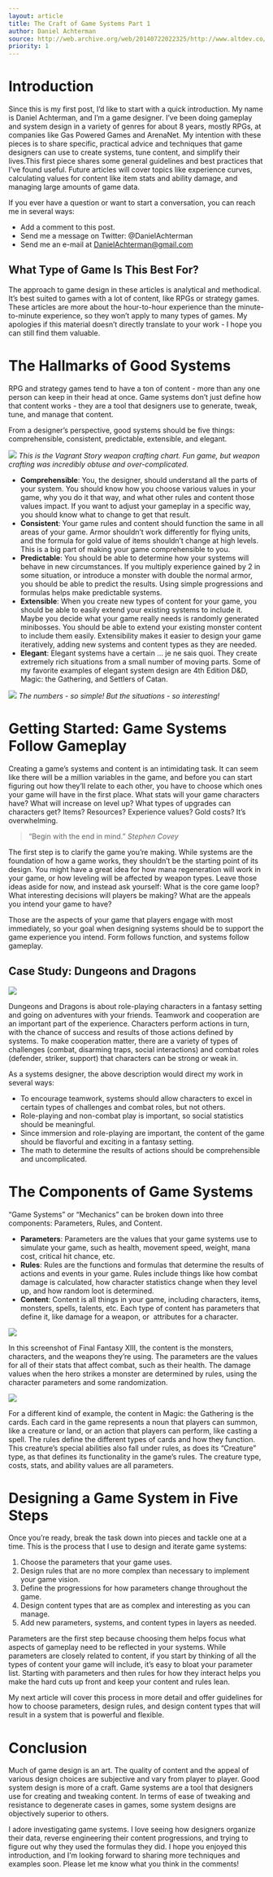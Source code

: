 ```yaml
---
layout: article
title: The Craft of Game Systems Part 1
author: Daniel Achterman
source: http://web.archive.org/web/20140722022325/http://www.altdev.co/2011/11/12/the-craft-of-game-systems-part-1/
priority: 1
---
```


# Introduction
Since this is my first post, I’d like to start with a quick introduction. My name is Daniel Achterman, and I’m a game designer. I’ve been doing gameplay and system design in a variety of genres for about 8 years, mostly RPGs, at companies like Gas Powered Games and ArenaNet. My intention with these pieces is to share specific, practical advice and techniques that game designers can use to create systems, tune content, and simplify their lives.This first piece shares some general guidelines and best practices that I’ve found useful. Future articles will cover topics like experience curves, calculating values for content like item stats and ability damage, and managing large amounts of game data.

If you ever have a question or want to start a conversation, you can reach me in several ways:

- Add a comment to this post.
- Send me a message on Twitter: @DanielAchterman
- Send me an e-mail at DanielAchterman@gmail.com

## What Type of Game Is This Best For?
The approach to game design in these articles is analytical and methodical. It’s best suited to games with a lot of content, like RPGs or strategy games. These articles are more about the hour-to-hour experience than the minute-to-minute experience, so they won’t apply to many types of games. My apologies if this material doesn’t directly translate to your work - I hope you can still find them valuable.

# The Hallmarks of Good Systems
RPG and strategy games tend to have a ton of content - more than any one person can keep in their head at once. Game systems don’t just define how that content works - they are a tool that designers use to generate, tweak, tune, and manage that content.

From a designer’s perspective, good systems should be five things: comprehensible, consistent, predictable, extensible, and elegant.

![ ][Vagrant Story]
<cite>This is the Vagrant Story weapon crafting chart. Fun game, but weapon crafting was incredibly obtuse and over-complicated.</cite>

- __Comprehensible__: You, the designer, should understand all the parts of your system. You should know how you choose various values in your game, why you do it that way, and what other rules and content those values impact. If you want to adjust your gameplay in a specific way, you should know what to change to get that result.
- __Consistent__: Your game rules and content should function the same in all areas of your game. Armor shouldn’t work differently for flying units, and the formula for gold value of items shouldn’t change at high levels. This is a big part of making your game comprehensible to you.
- __Predictable__: You should be able to determine how your systems will behave in new circumstances. If you multiply experience gained by 2 in some situation, or introduce a monster with double the normal armor, you should be able to predict the results. Using simple progressions and formulas helps make predictable systems.
- __Extensible__: When you create new types of content for your game, you should be able to easily extend your existing systems to include it. Maybe you decide what your game really needs is randomly generated minibosses. You should be able to extend your existing monster content to include them easily. Extensibility makes it easier to design your game iteratively, adding new systems and content types as they are needed.
- __Elegant__: Elegant systems have a certain ... je ne sais quoi. They create extremely rich situations from a small number of moving parts. Some of my favorite examples of elegant system design are 4th Edition D&D, Magic: the Gathering, and Settlers of Catan.

![ ][Catan]
<cite>The numbers - so simple! But the situations - so interesting!</cite>

# Getting Started: Game Systems Follow Gameplay
Creating a game’s systems and content is an intimidating task. It can seem like there will be a million variables in the game, and before you can start figuring out how they’ll relate to each other, you have to choose which ones your game will have in the first place. What stats will your game characters have? What will increase on level up? What types of upgrades can characters get? Items? Resources? Experience values? Gold costs? It’s overwhelming.

> “Begin with the end in mind.”
> <cite>Stephen Covey</cite>

The first step is to clarify the game you’re making. While systems are the foundation of how a game works, they shouldn’t be the starting point of its design. You might have a great idea for how mana regeneration will work in your game, or how leveling will be affected by weapon types. Leave those ideas aside for now, and instead ask yourself: What is the core game loop? What interesting decisions will players be making? What are the appeals you intend your game to have?

Those are the aspects of your game that players engage with most immediately, so your goal when designing systems should be to support the game experience you intend. Form follows function, and systems follow gameplay.

## Case Study: Dungeons and Dragons

![ ][DnD]

Dungeons and Dragons is about role-playing characters in a fantasy setting and going on adventures with your friends. Teamwork and cooperation are an important part of the experience. Characters perform actions in turn, with the chance of success and results of those actions defined by systems. To make cooperation matter, there are a variety of types of challenges (combat, disarming traps, social interactions) and combat roles (defender, striker, support) that characters can be strong or weak in.

As a systems designer, the above description would direct my work in several ways:
- To encourage teamwork, systems should allow characters to excel in certain types of challenges and combat roles, but not others.
- Role-playing and non-combat play is important, so social statistics should be meaningful.
- Since immersion and role-playing are important, the content of the game should be flavorful and exciting in a fantasy setting.
- The math to determine the results of actions should be comprehensible and uncomplicated.

# The Components of Game Systems
“Game Systems” or “Mechanics” can be broken down into three components: Parameters, Rules, and Content.

- __Parameters__: Parameters are the values that your game systems use to simulate your game, such as health, movement speed, weight, mana cost, critical hit chance, etc.
- __Rules__: Rules are the functions and formulas that determine the results of actions and events in your game. Rules include things like how combat damage is calculated, how character statistics change when they level up, and how random loot is determined.
- __Content__: Content is all things in your game, including characters, items, monsters, spells, talents, etc. Each type of content has parameters that define it, like damage for a weapon, or  attributes for a character.

![ ][FF13]

In this screenshot of Final Fantasy XIII, the content is the monsters, characters, and the weapons they’re using. The parameters are the values for all of their stats that affect combat, such as their health. The damage values when the hero strikes a monster are determined by rules, using the character parameters and some randomization.

![ ][MTG]

For a different kind of example, the content in Magic: the Gathering is the cards. Each card in the game represents a noun that players can summon, like a creature or land, or an action that players can perform, like casting a spell. The rules define the different types of cards and how they function. This creature’s special abilities also fall under rules, as does its “Creature” type, as that defines its functionality in the game’s rules. The creature type, costs, stats, and ability values are all parameters.

# Designing a Game System in Five Steps
Once you’re ready, break the task down into pieces and tackle one at a time. This is the process that I use to design and iterate game systems:

1. Choose the parameters that your game uses.
2. Design rules that are no more complex than necessary to implement your game vision.
3. Define the progressions for how parameters change throughout the game.
4. Design content types that are as complex and interesting as you can manage.
5. Add new parameters, systems, and content types in layers as needed.

Parameters are the first step because choosing them helps focus what aspects of gameplay need to be reflected in your systems. While parameters are closely related to content, if you start by thinking of all the types of content your game will include, it’s easy to bloat your parameter list. Starting with parameters and then rules for how they interact helps you make the hard cuts up front and keep your content and rules lean.

My next article will cover this process in more detail and offer guidelines for how to choose parameters, design rules, and design content types that will result in a system that is powerful and flexible.

# Conclusion
Much of game design is an art. The quality of content and the appeal of various design choices are subjective and vary from player to player. Good system design is more of a craft. Game systems are a tool that designers use for creating and tweaking content. In terms of ease of tweaking and resistance to degenerate cases in games, some system designs are objectively superior to others.

I adore investigating game systems. I love seeing how designers organize their data, reverse engineering their content progressions, and trying to figure out why they used the formulas they did. I hope you enjoyed this introduction, and I’m looking forward to sharing more techniques and examples soon. Please let me know what you think in the comments!

[Vagrant Story]: ./Vagrant.jpg
[Catan]: ./Catan.jpg
[DnD]: ./DnD.jpg
[FF13]: ./FF13.jpg
[MTG]: ./MTG.jpg